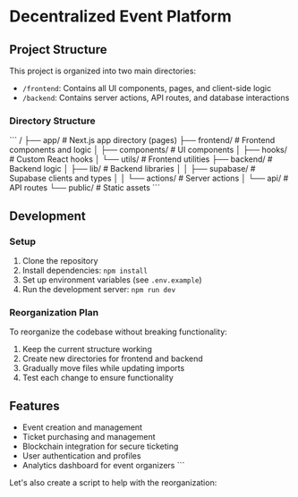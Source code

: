 # Decentralized Event Platform

## Project Structure

This project is organized into two main directories:

- `/frontend`: Contains all UI components, pages, and client-side logic
- `/backend`: Contains server actions, API routes, and database interactions

### Directory Structure

\`\`\`
/
├── app/                  # Next.js app directory (pages)
├── frontend/             # Frontend components and logic
│   ├── components/       # UI components
│   ├── hooks/            # Custom React hooks
│   └── utils/            # Frontend utilities
├── backend/              # Backend logic
│   ├── lib/              # Backend libraries
│   │   ├── supabase/     # Supabase clients and types
│   │   └── actions/      # Server actions
│   └── api/              # API routes
└── public/               # Static assets
\`\`\`

## Development

### Setup

1. Clone the repository
2. Install dependencies: `npm install`
3. Set up environment variables (see `.env.example`)
4. Run the development server: `npm run dev`

### Reorganization Plan

To reorganize the codebase without breaking functionality:

1. Keep the current structure working
2. Create new directories for frontend and backend
3. Gradually move files while updating imports
4. Test each change to ensure functionality

## Features

- Event creation and management
- Ticket purchasing and management
- Blockchain integration for secure ticketing
- User authentication and profiles
- Analytics dashboard for event organizers
\`\`\`

Let's also create a script to help with the reorganization:

